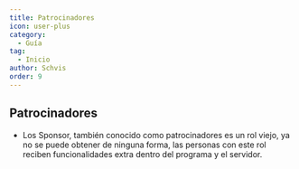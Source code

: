 ```yaml
---
title: Patrocinadores
icon: user-plus
category:
  - Guía
tag:
  - Inicio
author: Schvis
order: 9
---
```


## Patrocinadores

- Los Sponsor, también conocido como patrocinadores es un rol viejo, ya no se puede obtener de ninguna forma, las personas con este rol reciben funcionalidades extra dentro del programa y el servidor.